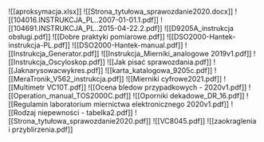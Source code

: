 ![[aproksymacja.xlsx]]
![[Strona_tytułowa_sprawozdanie2020.docx]]
![[104016.INSTRUKCJA_PL..2007-01-01.1.pdf]]
![[104691.INSTRUKCJA_PL..2015-04-22.2.pdf]]
![[D9205A_instrukcja obsługi.pdf]]
![[Dobre praktyki pomiarowe.pdf]]
![[DSO2000-Hantek-instrukcja-PL.pdf]]
![[DSO2000-Hantek-manual.pdf]]
![[Instrukcja_Generator.pdf]]
![[Instrukcja_Mierniki_analogowe 2019v1.pdf]]
![[Instrukcja_Oscyloskop.pdf]]
![[Jak pisać sprawozdania.pdf]]
![[Jaknarysowacwykres.pdf]]
![[karta_katalogowa_9205c.pdf]]
![[MeraTronik_V562_instrukcja.pdf]]
![[Mierniki cyfrowe2021.pdf]]
![[Multimetr VC10T.pdf]]
![[Ocena bledow przypadkowych - 2020v1.pdf]]
![[Operation_manual_TOS2000C.pdf]]
![[Oporniki dekadowe_DR_16.pdf]]
![[Regulamin laboratorium miernictwa elektronicznego 2020v1.pdf]]
![[Rodzaj niepewności - tabelka2.pdf]]
![[Strona_tytułowa_sprawozdanie2020.pdf]]
![[VC8045.pdf]]
![[zaokraglenia i przyblirzenia.pdf]]